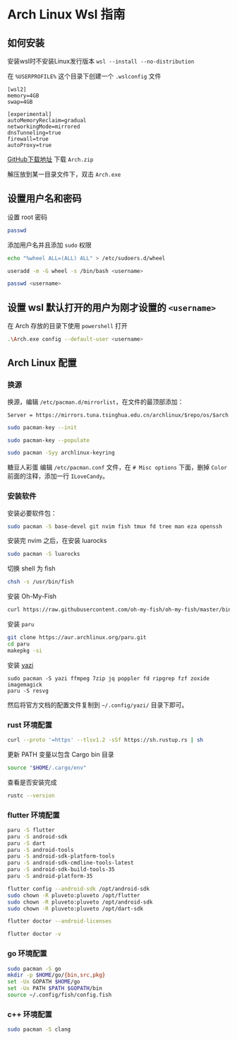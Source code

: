 # Arch Linux Wsl 指南

## 如何安装

安装wsl时不安装Linux发行版本
`wsl --install --no-distribution`

在 `%USERPROFILE%` 这个目录下创建一个 `.wslconfig` 文件

```.wslconfig
[wsl2]
memory=4GB
swap=4GB

[experimental]
autoMemoryReclaim=gradual
networkingMode=mirrored
dnsTunneling=true
firewall=true
autoProxy=true
```

[GitHub下载地址](https://github.com/yuk7/ArchWSL)
下载 `Arch.zip`

解压放到某一目录文件下，双击 `Arch.exe`

## 设置用户名和密码
设置 root 密码
```sh
passwd 
```

添加用户名并且添加 `sudo` 权限
```sh
echo "%wheel ALL=(ALL) ALL" > /etc/sudoers.d/wheel
```

```sh
useradd -m -G wheel -s /bin/bash <username>
```

```sh
passwd <username>
```

## 设置 wsl 默认打开的用户为刚才设置的 `<username>`

在 Arch 存放的目录下使用 `powershell` 打开

```sh
.\Arch.exe config --default-user <username>
```

## Arch Linux 配置

### 换源
换源，编辑 `/etc/pacman.d/mirrorlist`，在文件的最顶部添加：
```
Server = https://mirrors.tuna.tsinghua.edu.cn/archlinux/$repo/os/$arch
```

```sh
sudo pacman-key --init
```

```sh
sudo pacman-key --populate
```

```sh
sudo pacman -Syy archlinux-keyring
```

糖豆人彩蛋
编辑 `/etc/pacman.conf` 文件，在 `# Misc options` 下面，删掉 `Color` 前面的注释，添加一行 `ILoveCandy`。

### 安装软件
安装必要软件包：
```sh
sudo pacman -S base-devel git nvim fish tmux fd tree man eza openssh
```

安装完 nvim 之后，在安装 luarocks
```sh 
sudo pacman -S luarocks
```

切换 shell 为 fish
```sh 
chsh -s /usr/bin/fish
```

安装 Oh-My-Fish
```sh
curl https://raw.githubusercontent.com/oh-my-fish/oh-my-fish/master/bin/install | fish
```

安装 `paru`
```sh
git clone https://aur.archlinux.org/paru.git
cd paru
makepkg -si
```

安装 [yazi](https://yazi-rs.github.io/)
```
sudo pacman -S yazi ffmpeg 7zip jq poppler fd ripgrep fzf zoxide imagemagick
paru -S resvg
```
然后将官方文档的配置文件复制到 `~/.config/yazi/` 目录下即可。

### rust 环境配置
```sh
curl --proto '=https' --tlsv1.2 -sSf https://sh.rustup.rs | sh
```

更新 PATH 变量以包含 Cargo bin 目录
```sh 
source "$HOME/.cargo/env"
```
查看是否安装完成
```sh
rustc --version
```

### flutter 环境配置
```sh
paru -S flutter
paru -S android-sdk
paru -S dart
paru -S android-tools
paru -S android-sdk-platform-tools
paru -S android-sdk-cmdline-tools-latest
paru -S android-sdk-build-tools-35
paru -S android-platform-35

flutter config --android-sdk /opt/android-sdk
sudo chown -R pluveto:pluveto /opt/flutter
sudo chown -R pluveto:pluveto /opt/android-sdk
sudo chown -R pluveto:pluveto /opt/dart-sdk

flutter doctor --android-licenses

flutter doctor -v
```

### go 环境配置
```sh
sudo pacman -S go
mkdir -p $HOME/go/{bin,src,pkg}
set -Ux GOPATH $HOME/go
set -Ux PATH $PATH $GOPATH/bin
source ~/.config/fish/config.fish
```

### c++ 环境配置
```sh
sudo pacman -S clang
```

```sh
```

```sh
```
